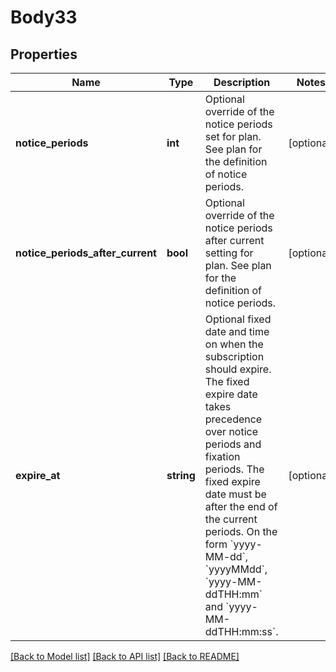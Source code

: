 # Body33

## Properties
Name | Type | Description | Notes
------------ | ------------- | ------------- | -------------
**notice_periods** | **int** | Optional override of the notice periods set for plan. See plan for the definition of notice periods. | [optional] 
**notice_periods_after_current** | **bool** | Optional override of the notice periods after current setting for plan. See plan for the definition of notice periods. | [optional] 
**expire_at** | **string** | Optional fixed date and time on when the subscription should expire. The fixed expire date takes precedence over notice periods and fixation periods. The fixed expire date must be after the end of the current periods. On the form &#x60;yyyy-MM-dd&#x60;, &#x60;yyyyMMdd&#x60;, &#x60;yyyy-MM-ddTHH:mm&#x60; and &#x60;yyyy-MM-ddTHH:mm:ss&#x60;. | [optional] 

[[Back to Model list]](../README.md#documentation-for-models) [[Back to API list]](../README.md#documentation-for-api-endpoints) [[Back to README]](../README.md)


